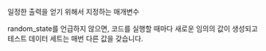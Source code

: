 

일정한 출력을 얻기 위해서 지정하는 매개변수 

random_state를 언급하지 않으면, 코드를 실행할 때마다 새로운 임의의 값이 생성되고 테스트 데이터 세트는 매번 다른 값을 갖습니다.
